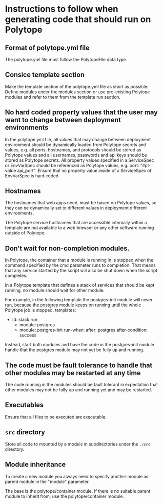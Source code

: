 # Instructions to follow when generating code that should run on Polytope

## Format of polytope.yml file
The polytope.yml file must follow the PolytopeFile data type.

## Consice template section
Make the template section of the polytope.yml file as short as possible. Define modules under the modules section or use pre-existing Polytope modules and refer to them from the template run section. 

## No hard coded property values that the user may want to change between deployment environments
In the polytope.yml file, all values that may change between deployment environment should be dynamically loaded from Polytope secrets and values, e.g. all ports, hostnames, and protocols should be stored as Polytope values and all usernames, passwords and api keys should be stored as Polytope secrets. All property values specified in a ServiceSpec or EnvVarSpec should be referenced as Polytope values, e.g. port: "#pt-value api_port". Ensure that no property value inside of a ServiceSpec of EnvVarSpec is hard coded.

## Hostnames
The hostnames that web apps need, must be based on Polytope values, so they can be dynamically set to different values in deployment different environments.

The Polytope service hostnames that are accessible internally within a template are not available to a web browser or any other software running outside of Polytope. 

## Don't wait for non-completion modules.
In Polytope, the container that a module is running in is stopped when the command specified by the cmd parameter runs to completion. That means that any service started by the script will also be shut down when the script completes. 

In a Polytope template that defines a stack of services that should be kept running, no module should wait for other module. 

For example, in the following template the postgres-init module will never run, because the postgres module keeps on running until the whole Polytope job is stopped. 
templates:
  - id: stack
    run:
      - module: postgres
      - module: postgres-init
        run-when:
          after: postgres
          after-condition: success

Instead, start both modules and have the code in the postgres-init module handle that the 
postgres module may not yet be fully up and running. 

## The code must be fault tolerance to handle that other modules may be restarted at any time
The code running in the modules should be fault tolerant in expectation that other modules may not be fully up and running yet and may be restarted. 

## Executables
Ensure that all files to be executed are executable. 

## `src` directory
Store all code to mounted by a module in subdirectories under the `./src` directory.

## Module inheritance

To create a new module you always need to specify another module as parent module in the "module" parameter. 

The base is the polytope/container module. If there is no suitable parent module to inherit from, use the polytope/container module. 

